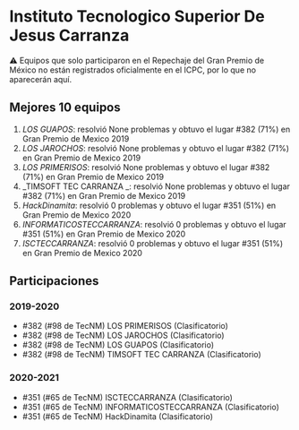 # Instituto Tecnologico Superior De Jesus Carranza

:warning: Equipos que solo participaron en el Repechaje del Gran Premio de México no están registrados oficialmente en el ICPC, por lo que no aparecerán aquí.

## Mejores 10 equipos

1. _LOS GUAPOS_: resolvió None problemas y obtuvo el lugar #382 (71%) en Gran Premio de Mexico 2019
1. _LOS JAROCHOS_: resolvió None problemas y obtuvo el lugar #382 (71%) en Gran Premio de Mexico 2019
1. _LOS PRIMERISOS_: resolvió None problemas y obtuvo el lugar #382 (71%) en Gran Premio de Mexico 2019
1. _TIMSOFT TEC CARRANZA _: resolvió None problemas y obtuvo el lugar #382 (71%) en Gran Premio de Mexico 2019
1. _HackDinamita_: resolvió 0 problemas y obtuvo el lugar #351 (51%) en Gran Premio de Mexico 2020
1. _INFORMATICOSTECCARRANZA_: resolvió 0 problemas y obtuvo el lugar #351 (51%) en Gran Premio de Mexico 2020
1. _ISCTECCARRANZA_: resolvió 0 problemas y obtuvo el lugar #351 (51%) en Gran Premio de Mexico 2020

## Participaciones

### 2019-2020

- #382 (#98 de TecNM) LOS PRIMERISOS (Clasificatorio)
- #382 (#98 de TecNM) LOS JAROCHOS (Clasificatorio)
- #382 (#98 de TecNM) LOS GUAPOS (Clasificatorio)
- #382 (#98 de TecNM) TIMSOFT TEC CARRANZA  (Clasificatorio)

### 2020-2021

- #351 (#65 de TecNM) ISCTECCARRANZA (Clasificatorio)
- #351 (#65 de TecNM) INFORMATICOSTECCARRANZA (Clasificatorio)
- #351 (#65 de TecNM) HackDinamita (Clasificatorio)



